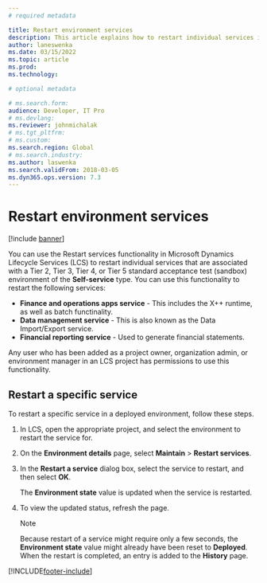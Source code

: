 ```yaml
---
# required metadata

title: Restart environment services
description: This article explains how to restart individual services in environments that are deployed through Microsoft Dynamics Lifecycle Services (LCS).
author: laneswenka
ms.date: 03/15/2022
ms.topic: article
ms.prod: 
ms.technology: 

# optional metadata

# ms.search.form: 
audience: Developer, IT Pro
# ms.devlang: 
ms.reviewer: johnmichalak
# ms.tgt_pltfrm: 
# ms.custom: 
ms.search.region: Global 
# ms.search.industry:
ms.author: laswenka
ms.search.validFrom: 2018-03-05
ms.dyn365.ops.version: 7.3
---
```


# Restart environment services

[!include [banner](../includes/banner.md)]

You can use the Restart services functionality in Microsoft Dynamics Lifecycle Services (LCS) to restart individual services that are associated with a Tier 2, Tier 3, Tier 4, or Tier 5 standard acceptance test (sandbox) environment of the **Self-service** type. You can use this functionality to restart the following services:

- **Finance and operations apps service** - This includes the X++ runtime, as well as batch functinality.
- **Data management service**  - This is also known as the Data Import/Export service.
- **Financial reporting service** - Used to generate financial statements. 

Any user who has been added as a project owner, organization admin, or environment manager in an LCS project has permissions to use this functionality.

## Restart a specific service

To restart a specific service in a deployed environment, follow these steps.

1. In LCS, open the appropriate project, and select the environment to restart the service for.
2. On the **Environment details** page, select **Maintain** &gt; **Restart services**.
3. In the **Restart a service** dialog box, select the service to restart, and then select **OK**.

    The **Environment state** value is updated when the service is restarted.

4. To view the updated status, refresh the page.

    > [!NOTE]
    > Because restart of a service might require only a few seconds, the **Environment state** value might already have been reset to **Deployed**. When the restart is completed, an entry is added to the **History** page.
    

[!INCLUDE[footer-include](../../../includes/footer-banner.md)]

